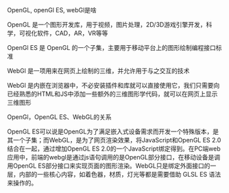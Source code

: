 OpenGL, openGl ES, webGl是啥

OpenGL 是一个图形开发库，用于视频，图片处理，2D/3D游戏引擎开发，科学，可视化软件，CAD，AR，VR等等

OpenGl ES 是 OpenGL 的一个子集，主要用于移动平台上的图形绘制编程接口标准

WebGl 是一项用来在网页上绘制的三维，并允许用于与之交互的技术

WebGl 是内嵌在浏览器中，不必安装插件和库就可以直接使用它，我们只需要向已经熟悉的HTML和JS中添加一些额外的三维图形学代码，就可以在网页上显示三维图形


OpenGl，OpenGL ES、WebGL的关系


OpenGL ES可以说是OpenGL为了满足嵌入式设备需求而开发一个特殊版本，是其一个子集；而WebGL，是为了网页渲染效果，将JavaScript和OpenGL ES 2.0结合在一起，通过增加OpenGL ES 2.0的一个JavaScript绑定得到。在PC端web应用中，前端的webgl是通过js语句调用的是OpenGL部分接口，在移动设备是调用OpenGL ES部分接口来实现页面的图形渲染。WebGL只是绑定外面接口的一层，内部的一些核心内容，如着色器，材质，灯光等都是需要借助 GLSL ES 语法来操作的。